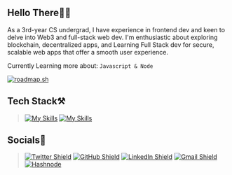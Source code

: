 <!-- About Me -->
## Hello There👋🏻
As a 3rd-year CS undergrad, I have experience in frontend dev and keen to delve into Web3 and full-stack web dev.
I'm enthusiastic about exploring blockchain, decentralized apps, and Learning Full Stack dev for secure,
scalable web apps that offer a smooth user experience.

Currently Learning more about:
<code>Javascript & Node</code>

[![roadmap.sh](https://api.roadmap.sh/v1-badge/wide/649c6693d99c9d67319d8d23?variant=dark)](https://roadmap.sh)

## Tech Stack⚒️
>
>[![My Skills](https://skillicons.dev/icons?i=html,css,javascript,react,nodejs,tailwind&theme=dark)](https://skillicons.dev)
>[![My Skills](https://skillicons.dev/icons?i=c,cpp,python,git,postman,gcp&theme=dark)](https://skillicons.dev)
>
## Socials📶
>[![Twitter Shield](https://img.shields.io/badge/-Twitter-blue?style=for-the-badge&logo=twitter&logoColor=white&colorB=555)](https://twitter.com/@BaibhavTiwari11)
>[![GitHub Shield](https://img.shields.io/badge/-GitHub-black?style=for-the-badge&logo=github&logoColor=white&colorB=555)](https://github.com/BaibhavTiwari)
>[![LinkedIn Shield](https://img.shields.io/badge/-LinkedIn-blue?style=for-the-badge&logo=linkedin&logoColor=white&colorB=0077B5)](https://www.linkedin.com/in/baibhavtiwari)
>[![Gmail Shield](https://img.shields.io/badge/-Gmail-red?style=for-the-badge&logo=gmail&logoColor=white&colorB=DB4437)](mailto:baibhavtiwari37@gmail.com)
>[![Hashnode](https://img.shields.io/badge/-Hashnode-2962FF?style=for-the-badge&logo=hashnode&logoColor=white)](https://hashnode.com/@baibhavv)



